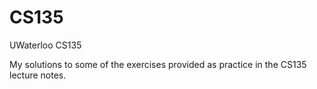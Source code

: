 # CS135
UWaterloo CS135

My solutions to some of the exercises provided as practice in the CS135 lecture notes.
